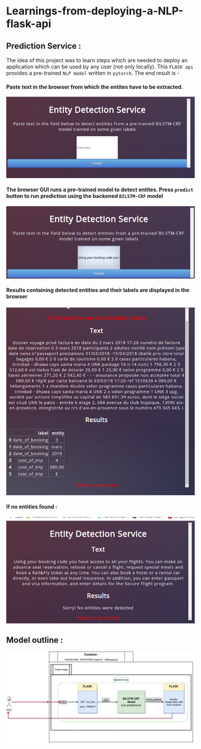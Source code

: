 # Learnings-from-deploying-a-NLP-flask-api



## Prediction Service : 
The idea of this project was to learn steps which are needed to deploy an application which can be used by any user (not only locally). This `FLASK api` provides a pre-trained `NLP model` written in `pytorch`. The end result is - <br/>

#### Paste text in the browser from which the entites have to be extracted.
![](images/first.png)
#### The browser GUI runs a pre-trained model to detect entites. Press `predict` button to run prediction using the backened `BILSTM-CRF` model
![](images/second.png)
#### Results containing detected entities and their labels are displayed in the browser

![](images/third.png)

#### If no entities found : 

![](images/fourth.png)


## Model outline : 

![](images/flaskmodel.png)
